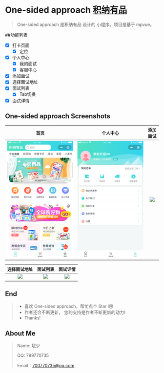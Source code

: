 # One-sided approach [积纳有品](https://github.com/28468/Accumulate-good-products/tree/liubinbin)

> ​One-sided approach 是积纳有品 设计的 小程序。项目是基于 mpvue。


##功能列表
- [x] 打卡页面
  - [x] 定位
- [x] 个人中心
  - [x] 我的面试
  - [x] 客服中心
- [x] 添加面试
- [x] 选择面试地址
- [x] 面试列表
  - [x] Tab切换
- [x] 面试详情

## One-sided approach Screenshots

|         首页        |         个人中心        |         添加面试         |
| :------------------: | :----------------------: | :------------------: |
| ![](./积纳有品/static/images/首页.png) | ![](./积纳有品/static/images/我的.png) | ![](./img/tianjiamianshi.png) |

|         选择面试地址         |          面试列表           |            面试详情            | 
| :-------------------: | :-------------------------: | :----------------------------: |
| ![](./img/tianjiadizhi.png) | ![](./img/mianshileibiao.png) | ![](./img/详情.png) |


## End

> - 喜欢 One-sided approach，帮忙点个 Star 吧!
> - 作者还会不断更新， 您的支持是作者不断更新的动力!
> - Thanks!

## About Me

> Name: 斌少
>
> QQ: 799770735
>
> Email：700770735@qq.com